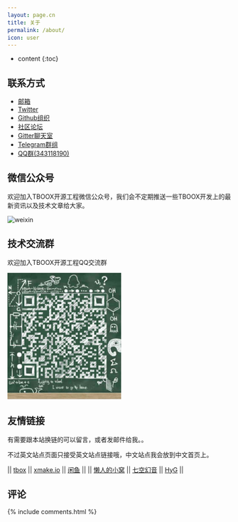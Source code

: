 ```yaml
---
layout: page.cn
title: 关于
permalink: /about/
icon: user
---
```


* content
{:toc}

## 联系方式

* [邮箱](waruqi@gmail.com)
* [Twitter](https://twitter.com/waruqi)
* [Github组织](https://github.com/tboox)
* [社区论坛](https://www.reddit.com/r/tboox/)
* [Gitter聊天室](https://gitter.im/tboox/tboox?utm_source=badge&utm_medium=badge&utm_campaign=pr-badge&utm_content=badge)
* [Telegram群组](https://t.me/joinchat/F2dIAw5iTkDUMwCQ_8CStw)
* [QQ群(343118190)](https://jq.qq.com/?_wv=1027&k=5hpwWFv)

## 微信公众号

欢迎加入TBOOX开源工程微信公众号，我们会不定期推送一些TBOOX开发上的最新资讯以及技术文章给大家。

<img src="/static/img/weixin_public.jpg" alt="weixin" width="256" height="256">

## 技术交流群

欢迎加入TBOOX开源工程QQ交流群

<img src="/static/img/qqgroup.png" alt="qqgroup" width="256" height="284">

## 友情链接

有需要跟本站换链的可以留言，或者发邮件给我。。

不过英文站点页面只接受英文站点链接哦，中文站点我会放到中文首页上。

|| [tbox](http://github.com/tboox/tbox)    || [xmake.io](http://xmake.io/cn)     || [闲鱼](http://www.macrr.com/)                ||
|| [懒人的小窝](http://suppore.cn)         || [七空幻音](http://www.acgxt.com)   || [HyG](https://gaohaoyang.github.io)          || 

## 评论

{% include comments.html %}
